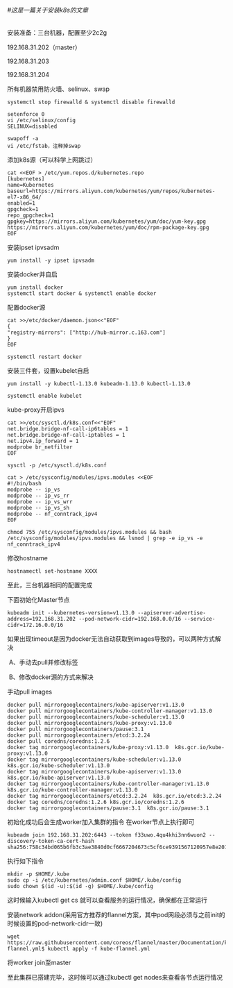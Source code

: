 ###### #这是一篇关于安装k8s的文章

安装准备：三台机器，配置至少2c2g

192.168.31.202（master）

192.168.31.203

192.168.31.204

所有机器禁用防火墙、selinux、swap

```shell
systemctl stop firewalld & systemctl disable firewalld

setenforce 0
vi /etc/selinux/config
SELINUX=disabled

swapoff -a
vi /etc/fstab，注释掉swap
```

添加k8s源（可以科学上网跳过）

```shell
cat <<EOF > /etc/yum.repos.d/kubernetes.repo
[kubernetes]
name=Kubernetes
baseurl=https://mirrors.aliyun.com/kubernetes/yum/repos/kubernetes-el7-x86_64/
enabled=1
gpgcheck=1
repo_gpgcheck=1
gpgkey=https://mirrors.aliyun.com/kubernetes/yum/doc/yum-key.gpg https://mirrors.aliyun.com/kubernetes/yum/doc/rpm-package-key.gpg
EOF
```

安装ipset ipvsadm

```shell
yum install -y ipset ipvsadm
```

安装docker并自启

```
yum install docker
systemctl start docker & systemctl enable docker
```

配置docker源

```
cat >>/etc/docker/daemon.json<<"EOF"
{
"registry-mirrors": ["http://hub-mirror.c.163.com"]
}
EOF

systemctl restart docker
```

安装三件套，设置kubelet自启

```shell
yum install -y kubectl-1.13.0 kubeadm-1.13.0 kubectl-1.13.0

systemctl enable kubelet
```

kube-proxy开启ipvs

```shell
cat >>/etc/sysctl.d/k8s.conf<<"EOF"
net.bridge.bridge-nf-call-ip6tables = 1
net.bridge.bridge-nf-call-iptables = 1
net.ipv4.ip_forward = 1
modprobe br_netfilter
EOF

sysctl -p /etc/sysctl.d/k8s.conf

cat > /etc/sysconfig/modules/ipvs.modules <<EOF
#!/bin/bash
modprobe -- ip_vs
modprobe -- ip_vs_rr
modprobe -- ip_vs_wrr
modprobe -- ip_vs_sh
modprobe -- nf_conntrack_ipv4
EOF

chmod 755 /etc/sysconfig/modules/ipvs.modules && bash /etc/sysconfig/modules/ipvs.modules && lsmod | grep -e ip_vs -e nf_conntrack_ipv4
```

修改hostname

```
hostnamectl set-hostname XXXX
```

至此，三台机器相同的配置完成



下面初始化Master节点

```
kubeadm init --kubernetes-version=v1.13.0 --apiserver-advertise-address=192.168.31.202 --pod-network-cidr=192.168.0.0/16 --service-cidr=172.16.0.0/16
```

如果出现timeout是因为docker无法自动获取到images导致的，可以两种方式解决

​		A、手动去pull并修改标签

​		B、修改docker源的方式来解决

手动pull images

```
docker pull mirrorgooglecontainers/kube-apiserver:v1.13.0
docker pull mirrorgooglecontainers/kube-controller-manager:v1.13.0
docker pull mirrorgooglecontainers/kube-scheduler:v1.13.0
docker pull mirrorgooglecontainers/kube-proxy:v1.13.0
docker pull mirrorgooglecontainers/pause:3.1
docker pull mirrorgooglecontainers/etcd:3.2.24
docker pull coredns/coredns:1.2.6
docker tag mirrorgooglecontainers/kube-proxy:v1.13.0  k8s.gcr.io/kube-proxy:v1.13.0
docker tag mirrorgooglecontainers/kube-scheduler:v1.13.0 k8s.gcr.io/kube-scheduler:v1.13.0
docker tag mirrorgooglecontainers/kube-apiserver:v1.13.0 k8s.gcr.io/kube-apiserver:v1.13.0
docker tag mirrorgooglecontainers/kube-controller-manager:v1.13.0 k8s.gcr.io/kube-controller-manager:v1.13.0
docker tag mirrorgooglecontainers/etcd:3.2.24  k8s.gcr.io/etcd:3.2.24
docker tag coredns/coredns:1.2.6 k8s.gcr.io/coredns:1.2.6
docker tag mirrorgooglecontainers/pause:3.1  k8s.gcr.io/pause:3.1
```

初始化成功后会生成worker加入集群的指令  在worker节点上执行即可

```
kubeadm join 192.168.31.202:6443 --token f33uwo.4qu4khi3nn6wuon2 --discovery-token-ca-cert-hash sha256:758c34bd065b6fb3c3ae3840d0cf6667204673c5cf6ce9391567120957e8e201
```

执行如下指令

```
mkdir -p $HOME/.kube
sudo cp -i /etc/kubernetes/admin.conf $HOME/.kube/config
sudo chown $(id -u):$(id -g) $HOME/.kube/config
```

这时候输入kubectl get cs 就可以查看服务的运行情况，确保都在正常运行

安装network addon(采用官方推荐的flannel方案，其中pod网段必须与之前init的时候设置的pod-network-cidr一致)

```
wget https://raw.githubusercontent.com/coreos/flannel/master/Documentation/kube-flannel.yml$ kubectl apply -f kube-flannel.yml
```

将worker join至master 

至此集群已搭建完毕，这时候可以通过kubectl get nodes来查看各节点运行情况